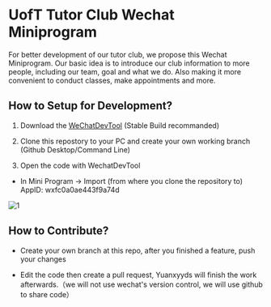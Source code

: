 # UofT Tutor Club Wechat Miniprogram
For better development of our tutor club, we propose this Wechat Miniprogram. Our basic idea is to introduce our club information to more people, including our team, goal and what we do. Also making it more convenient to conduct classes, make appointments and more.

## How to Setup for Development?
1. Download the [WeChatDevTool](https://developers.weixin.qq.com/miniprogram/dev/devtools/download.html) (Stable Build recommanded) <br/>

2. Clone this repostory to your PC and create your own working branch (Github Desktop/Command Line)

3. Open the code with WechatDevTool 
  - In Mini Program -> Import (from where you clone the repository to) AppID: wxfc0a0ae443f9a74d <br/>
  
![1](https://user-images.githubusercontent.com/99038613/172032101-7d869f01-e5f3-49d7-a745-6a748a0b8f01.png)

## How to Contribute?
- Create your own branch at this repo, after you finished a feature, push your changes

- Edit the code then create a pull request, Yuanxyyds will finish the work afterwards.（we will not use wechat's version control, we will use github to share code）
